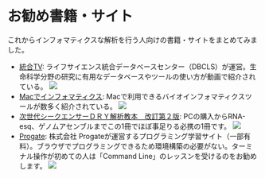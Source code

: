 # お勧め書籍・サイト
これからインフォマティクスな解析を行う人向けの書籍・サイトをまとめてみました。


- [統合TV](http://togotv.dbcls.jp/): ライフサイエンス統合データベースセンター（DBCLS）が運営。生命科学分野の研究に有用なデータベースやツールの使い方が動画で紹介されている。
![](https://github.com/t-tsukimi/Experimental_Medicine2019.12/blob/master/image/togo_tv.png)
- [Macでインフォマティクス](http://kazumaxneo.hatenablog.com/): Macで利用できるバイオインフォマティクスツールが数多く紹介されている。
![](https://github.com/t-tsukimi/Experimental_Medicine2019.12/blob/master/image/mac_infomatics.png)
- [次世代シークエンサーＤＲＹ解析教本　改訂第２版](https://hon.gakken.jp/book/1415809830): PCの購入からRNA-esq、ゲノムアセンブルまでこの1冊でほぼ事足りる必携の1冊です。
![](https://github.com/t-tsukimi/Experimental_Medicine2019.12/blob/master/image/dry_kaiseki_kyohon.jpg)
- [Progate](https://prog-8.com/): 株式会社 Progateが運営するプログラミング学習サイト（一部有料）。ブラウザでプログラミングできるため環境構築の必要がない。ターミナル操作が初めての人は「Command Line」のレッスンを受けるのをお勧めします。
![](https://github.com/t-tsukimi/Experimental_Medicine2019.12/blob/master/image/progate.png)